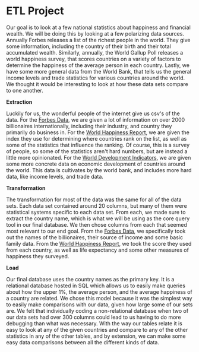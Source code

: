 # ETL Project

Our goal is to look at a few national statistics about happiness and financial wealth. We will be doing this by looking at a few polarizing data sources. Annually Forbes releases a list of the richest people in the world. They give some information, including the country of their birth and their total accumulated wealth. Similarly, annually, the World Gallup Poll releases a world happiness survey, that scores countries on a variety of factors to determine the happiness of the average person in each country. Lastly, we have some more general data from the World Bank, that tells us the general income levels and trade statistics for various countries around the world. We thought it would be interesting to look at how these data sets compare to one another. 

**Extraction**

Luckily for us, the wonderful people of the internet give us csv's of the data. For the [Forbes Data](https://www.kaggle.com/alexanderbader/forbes-billionaires-2021-30), we are given a lot of information on over 2000 billionaires internationally, including their industry, and country they primarily do business in. For the [World Happiness Report](https://www.kaggle.com/ajaypalsinghlo/world-happiness-report-2021), we are given the index they use for determining where countries rank on the list, as well as some of the statistics that influence the ranking. Of course, this is a survey of people, so some of the statistics aren't hard numbers, but are instead a little more opinionated. For the [World Development Indicators](kaggle.com/worldbank/world-development-indicators), we are given some more concrete data on economic development of countries around the world. This data is cultivates by the world bank, and includes more hard data, like income levels, and trade data. 

**Transformation**

The transformation for most of the data was the same for all of the data sets. Each data set contained around 20 columns, but many of them were statistical systems specific to each data set. From each, we made sure to extract the country name, which is what we will be using as the core query tool in our final database. We then chose columns from each that seemed most relevant to our end goal. From the [Forbes Data](https://www.kaggle.com/alexanderbader/forbes-billionaires-2021-30), we specifically took out the names of the billionaires, their source of income and some basic family data. From the [World Happiness Report](https://www.kaggle.com/ajaypalsinghlo/world-happiness-report-2021), we took the score they used from each country, as well as life expectancy and some other measures of happiness they surveyed. 

**Load**

Our final database uses the country names as the primary key. It is a relational database hosted in SQL which allows us to easily make queries about how the upper 1%, the average person, and the average happiness of a country are related. We chose this model because it was the simplest way to easily make comparisons with our data, given how large some of our sets are. We felt that individually coding a non-relational database when two of our data sets had over 300 columns could lead to us having to do more debugging than what was necessary. With the way our tables relate it is easy to look at any of the given countries and compare to any of the other statistics in any of the other tables, and by extension, we can make some easy data comparisons between all the different kinds of data. 